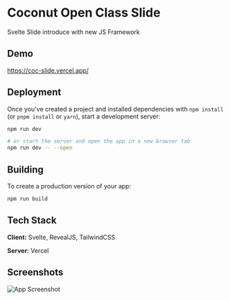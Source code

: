 # Coconut Open Class Slide

Svelte Slide introduce with new JS Framework

## Demo

https://coc-slide.vercel.app/

## Deployment

Once you've created a project and installed dependencies with `npm install` (or `pnpm install` or `yarn`), start a development server:

```bash
npm run dev

# or start the server and open the app in a new browser tab
npm run dev -- --open
```

## Building

To create a production version of your app:

```bash
npm run build
```

## Tech Stack

**Client:** Svelte, RevealJS, TailwindCSS

**Server:** Vercel

## Screenshots

![App Screenshot](https://ik.imagekit.io/nurman/coc-slide.png?updatedAt=1728553178991)
